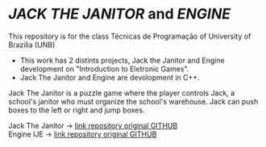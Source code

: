 # _JACK THE JANITOR_ and _ENGINE_

This repository is for the class Técnicas de Programação of University of Brazilia (UNB)

* This work has 2 distints projects, Jack the Janitor and Engine development on "Introduction to Eletronic Games".
* Jack The Janitor and Engine are devolopment in C++.

Jack The Janitor is a puzzle game where the player controls Jack, a school's janitor who must organize the school's warehouse. Jack can push boxes to the left or right and jump boxes.
	
Jack The Janitor -> [link repository original GITHUB](https://github.com/fgagamedev/jtj)  
Engine IJE -> [link repository original GITHUB](https://github.com/fgagamedev/IJE)